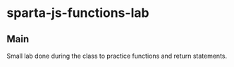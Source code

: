 # sparta-js-functions-lab


## Main
Small lab done during the class to practice functions and return statements.
